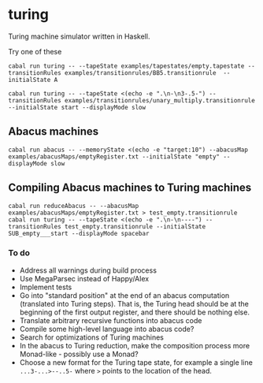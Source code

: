 # turing

Turing machine simulator written in Haskell.

Try one of these

    cabal run turing -- --tapeState examples/tapestates/empty.tapestate --transitionRules examples/transitionrules/BB5.transitionrule  --initialState A

    cabal run turing -- --tapeState <(echo -e ".\n-\n3-.5-") --transitionRules examples/transitionrules/unary_multiply.transitionrule  --initialState start --displayMode slow

## Abacus machines

    cabal run abacus -- --memoryState <(echo -e "target:10") --abacusMap examples/abacusMaps/emptyRegister.txt --initialState "empty" --displayMode slow

## Compiling Abacus machines to Turing machines

    cabal run reduceAbacus -- --abacusMap examples/abacusMaps/emptyRegister.txt > test_empty.transitionrule
    cabal run turing -- --tapeState <(echo -e ".\n-\n----") --transitionRules test_empty.transitionrule --initialState SUB_empty___start --displayMode spacebar

### To do

- Address all warnings during build process
- Use MegaParsec instead of Happy/Alex
- Implement tests
- Go into "standard position" at the end of an abacus computation (translated into Turing steps). That is, the Turing head should be at the beginning of the first output register, and there should be nothing else.
- Translate arbitrary recursive functions into abacus code
- Compile some high-level language into abacus code?
- Search for optimizations of Turing machines
- In the abacus to Turing reduction, make the composition process more Monad-like - possibly use a Monad?
- Choose a new format for the Turing tape state, for example a single line `...3-...>--..5-` where `>` points to the location of the head.
